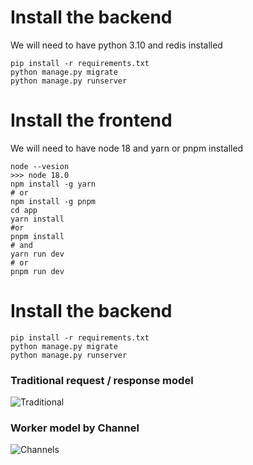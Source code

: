 # Install the backend

We will need to have python 3.10 and redis installed

```shell
pip install -r requirements.txt
python manage.py migrate
python manage.py runserver
```

# Install the frontend

We will need to have node 18 and yarn or pnpm installed

```shell
node --vesion
>>> node 18.0
npm install -g yarn 
# or
npm install -g pnpm 
cd app
yarn install
#or
pnpm install
# and 
yarn run dev 
# or 
pnpm run dev
```

# Install the backend

```shell
pip install -r requirements.txt
python manage.py migrate
python manage.py runserver
```


### Traditional request / response model

![Traditional](https://heroku-blog-files.s3.amazonaws.com/posts/1473343845-django-asgi-websockets.png)

### Worker model by Channel

![Channels](https://heroku-blog-files.s3.amazonaws.com/posts/1473343845-django-wsgi.png)
